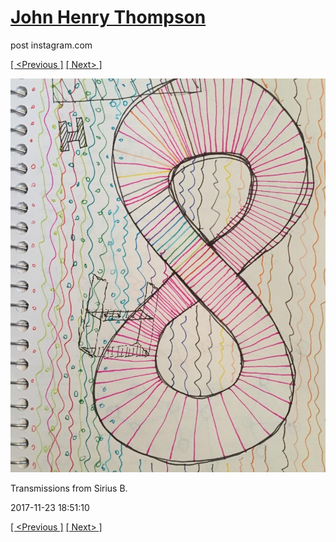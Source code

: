 # [John Henry Thompson](../README.md)
post instagram.com

[[ <Previous ]](2017-11-23-1.md) [[ Next> ]](2017-11-23-3.md)

[![](../media/2017-11-23/Transmissions-from-Sirius-B-1.jpg)](../README.md)

Transmissions from Sirius B.

2017-11-23 18:51:10

[[ <Previous ]](2017-11-23-1.md) [[ Next> ]](2017-11-23-3.md)